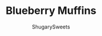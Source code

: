 ---
layout: ../../layouts/MarkdownPostLayout.astro
title: Blueberry Muffins
author: ShugarySweets
pubDate: 2019-01-15
description: "Packed with wild blueberries and covered with a sprinkling of sugar, these Blueberry Muffins are even better than the ones you love from your neighborhood bakery. "
image_url: https://www.shugarysweets.com/wp-content/uploads/2020/09/blueberry-muffins-facebook.jpg
tags: ["Muffins","American"]
calories: 214
protein: 3
carbohydrates: 12
fats: 17
fiber: 2
ingredients: ["1/2 cup unsalted butter, softened","1 cup plus 2 Tbsp granulated sugar, divided","2 large eggs","1 teaspoon vanilla extract","2 cups plus 1 Tablespoon all-purpose flour, divided","1/2 teaspoon kosher salt","2 teaspoon baking powder","1/2 cup milk","1 1/2 cup frozen wild blueberries"]
serves: 6
time: "50 minutes"
prepTime: "15 minutes"
instructions: ["Preheat oven to 425 degrees. Line JUMBO muffin cups with paper liners. Set aside.","In large mixing bowl, cream butter with 1 cup of sugar, about 2 minutes. Add in eggs, one at a time, beating well after each addition.","Beat in vanilla extract.","Add 2 cups flour, salt, baking powder slowly by hand, while alternating with additions of milk (I did about 3 additions).","Remove about 1 cup of the batter and set aside. In a small bowl, combine frozen berries with remaining 1 Tbsp of flour, to lightly coat the berries.","With one or two strokes, fold berries into batter (DO NOT OVER MIX).","Using a large cookie scoop, divide batter among the 6 muffin cups. To with blueberry free batter that was set aside. Press a few extra blueberries into the top of the muffin if desired.","Sprinkle the tops of each muffin with the extra sugar.","Place muffins in the oven and close the door. Immediately turn oven temperature down to 350 degrees. Bake for 35 minutes. Remove and cool completely on wire rack."]
nutrition: ["214 calories","12 grams carbohydrates","104 milligrams cholesterol","17 grams fat","2 grams fiber","3 grams protein","10 grams saturated fat","394 milligrams sodium","4 grams sugar","0 grams trans fat","6 grams unsaturated fat"]
---